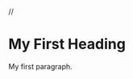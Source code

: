 //<!DOCTYPE html>
<html>
<body>

<h1>My First Heading</h1>
<p>My first paragraph.</p>

</body>
</html>
